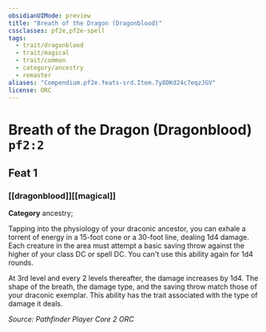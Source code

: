 ```yaml
---
obsidianUIMode: preview
title: "Breath of the Dragon (Dragonblood)"
cssclasses: pf2e,pf2e-spell
tags:
  - trait/dragonblood
  - trait/magical
  - trait/common
  - category/ancestry
  - remaster
aliases: "Compendium.pf2e.feats-srd.Item.7y8DKd24c7eqzJGV"
license: ORC
---
```

# Breath of the Dragon (Dragonblood) `pf2:2`
## Feat 1
### [[dragonblood]][[magical]]

**Category** ancestry; 




Tapping into the physiology of your draconic ancestor, you can exhale a torrent of energy in a 15-foot cone or a 30-foot line, dealing 1d4 damage. Each creature in the area must attempt a basic saving throw against the higher of your class DC or spell DC. You can't use this ability again for 1d4 rounds.

At 3rd level and every 2 levels thereafter, the damage increases by 1d4. The shape of the breath, the damage type, and the saving throw match those of your draconic exemplar. This ability has the trait associated with the type of damage it deals.

*Source: Pathfinder Player Core 2*
*ORC*